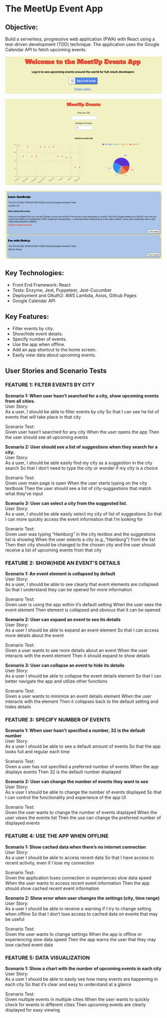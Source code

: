 # The MeetUp Event App

## Objective:
Build a serverless, progressive web application (PWA) with React using a test-driven development (TDD) technique. The application uses the Google Calendar API to fetch upcoming events.

![Google Login Authorization](./img/Google_Login.png)

![Filter by city or number of events. Event data visualization.](./img/Data_Visualizations.png)

![Event list with more or less detail](./img/Event_Details.png)

## Key Technologies: 
* Front End Framework: React 
* Tests: Enzyme, Jest, Puppeteer, Jest-Cucumber 
* Deployment and OAuth2: AWS Lambda, Axios, Github Pages
* Google Calendar API

## Key Features: 
* Filter events by city. 
* Show/hide event details. 
* Specify number of events. 
* Use the app when offline. 
* Add an app shortcut to the home screen. 
* Easily view data about upcoming events.

## User Stories and Scenario Tests

### FEATURE 1: FILTER EVENTS BY CITY
**Scenario 1: When user hasn’t searched for a city, show upcoming events from all cities.**  
User Story:  
As a user, 
I should be able to filter events by city
So that I can see he list of events that will take place in that city

Scenario Test:  
Given user hasn’t searched for any city
When the user opens the app
Then the user should see all upcoming events

**Scenario 2: User should see a list of suggestions when they search for a city.**  
User Story:  
As a user,
I should be able easily find my city as a suggestion in the city search
So that I don’t need to type the city or wonder if my city is a choice

Scenario Test:  
Given user main page is open
When the user starts typing on the city textbook
Then the user should see a list of city-suggestions that match what they’ve   input

**Scenario 3: User can select a city from the suggested list.**  
User Story:  
As a user,
I should be able easily select my city of list of suggestions
So that I can more quickly access the event information that I’m looking for

Scenario Test:  
Given user was typing “Hamburg” in the city textbox and the suggestions list is showing
When the user selects a city (e.g.,“Hamburg”) from the list
Then their city should be changed to the chosen city and the user should receive a list of upcoming events from that city

### FEATURE 2: SHOW/HIDE AN EVENT'S DETAILS  
**Scenario 1: An event element is collapsed by default**  
User Story:  
As a user,
I should be able to see clearly that event elements are collapsed
So that I understand they can be opened for more information

Scenario Test:  
Given user is using the app within it’s default setting
When the user sees the event element
Then element is collapsed and obvious that it can be opened

**Scenario 2: User can expand an event to see its details**  
User Story:  
As a user
I should be able to expand an event element
So that I can access more details about the event

Scenario Test:  
Given a user wants to see more details about an event
When the user interacts with the event element
Then it should expand to show details

**Scenario 3: User can collapse an event to hide its details**  
User Story:  
As a user
I should be able to collapse the event details element
So that I can better navigate the app and utilize other functions

Scenario Test:  
Given a user wants to minimize an event details element
When the user interacts with the element
Then it collapses back to the default setting and hides details

### FEATURE 3: SPECIFY NUMBER OF EVENTS
**Scenario 1: When user hasn’t specified a number, 32 is the default number**  
User Story:  
As a user
I should be able to see a default amount of events
So that the app looks full and regular each time

Scenario Test:  
Given a user has not specified a preferred number of events
When the app displays events
Then 32 is the default number displayed

**Scenario 2: User can change the number of events they want to see**  
User Story:  
As a user
I should be able to change the number of events displayed
So that I can control the functionality and experience of the app UI

Scenario Test:  
Given the user wants to change the number of events displayed
When the user views the events list
Then the use can change the preferred number of displayed events

### FEATURE 4: USE THE APP WHEN OFFLINE  
**Scenario 1: Show cached data when there’s no internet connection**  
User Story:  
As a user
I should be able to access recent data
So that I have access to recent activity, even if I lose my connection

Scenario Test:  
Given the application loses connection or experiences slow data speed
When the user wants to access recent event information
Then the app should show cached recent event information

**Scenario 2: Show error when user changes the settings (city, time range)**  
User Story:    
As a user
I should be able to receive a warning if I try to change setting when offline
So that I don’t lose access to cached data on events that may be useful

Scenario Test:    
Given the user wants to change settings
When the app is offline or experiencing slow data speed
Then the app warns the user that they may lose cached event data

### FEATURE 5: DATA VISUALIZATION  
**Scenario 1: Show a chart with the number of upcoming events in each city**  
User Story:  
As a user
I should be able to easily see how many events are happening in each city
So that it’s clear and easy to understand at a glance

Scenario Test:  
Given multiple events in multiple cities
When the user wants to quickly check for events in different cities
Then upcoming events are clearly displayed for easy viewing
